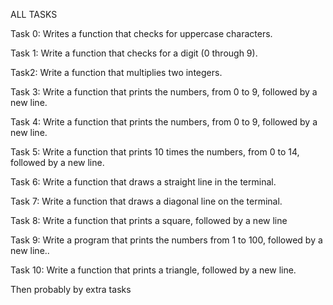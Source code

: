 ALL TASKS

Task 0: Writes a function that checks for uppercase characters.

Task 1: Write a function that checks for a digit (0 through 9).

Task2: Write a function that multiplies two integers.

Task 3: Write a function that prints the numbers, from 0 to 9, followed by a new line.

Task 4: Write a function that prints the numbers, from 0 to 9, followed by a new line.

Task 5: Write a function that prints 10 times the numbers, from 0 to 14, followed by a new line.

Task 6: Write a function that draws a straight line in the terminal.

Task 7: Write a function that draws a diagonal line on the terminal.

Task 8: Write a function that prints a square, followed by a new line

Task 9: Write a program that prints the numbers from 1 to 100, followed by a new line..

Task 10: Write a function that prints a triangle, followed by a new line.

Then probably by extra tasks 
